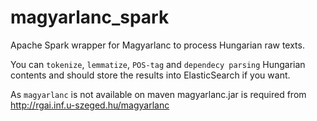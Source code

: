 # magyarlanc_spark

Apache Spark wrapper for Magyarlanc to process Hungarian raw texts.

You can `tokenize`, `lemmatize`, `POS-tag` and `dependecy parsing` Hungarian contents and should store the results into ElasticSearch if you want. 

As `magyarlanc` is not available on maven magyarlanc.jar is required from http://rgai.inf.u-szeged.hu/magyarlanc 
